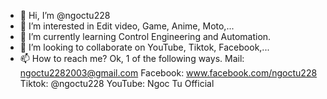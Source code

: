 - 👋 Hi, I’m @ngoctu228
- 👀 I’m interested in Edit video, Game, Anime, Moto,...
- 🌱 I’m currently learning Control Engineering and Automation.
- 💞️ I’m looking to collaborate on YouTube, Tiktok, Facebook,...
- 📫 How to reach me? Ok, 1 of the following ways.
Mail: ngoctu2282003@gmail.com
Facebook: www.facebook.com/ngoctu228
Tiktok: @ngoctu228
YouTube: Ngoc Tu Official


<!---
ngoctu228/ngoctu228 is a ✨ special ✨ repository because its `README.md` (this file) appears on your GitHub profile.
You can click the Preview link to take a look at your changes.
--->
